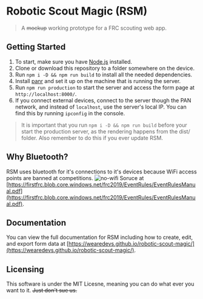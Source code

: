 # Robotic Scout Magic (RSM)
> A ~~mockup~~ working prototype for a FRC scouting web app.

## Getting Started
1. To start, make sure you have [Node.js](https://nodejs.org/en/) installed.
2. Clone or download this repository to a folder somewhere on the device.
3. Run `npm i -D && npm run build` to install all the needed dependencies.
3. Install [panr](https://github.com/emmercm/panr) and set it up on the machine that is running the server.
4. Run `npm run production` to start the server and access the form page at `http://localhost:8000/`.
5. If you connect external devices, connect to the server though the PAN network, and instead of `localhost`, use the server's local IP. You can find this
by running `ipconfig` in the console.

> It is important that you run `npm i -D && npm run build` before your start the production server, as the rendering happens from the dist/ folder. Also remember to do this if you ever update RSM.

## Why Bluetooth?
RSM uses bluetooth for it's connections to it's devices because WiFi access points are banned at competitions.
![no-wifi](https://i.imgur.com/fN10Xx1.png)
Soruce at [https://firstfrc.blob.core.windows.net/frc2019/EventRules/EventRulesManual.pdf](https://firstfrc.blob.core.windows.net/frc2019/EventRules/EventRulesManual.pdf).

## Documentation
You can view the full documentation for RSM including how to create, edit, and export form data at [https://wearedevs.github.io/robotic-scout-magic/](https://wearedevs.github.io/robotic-scout-magic/).

## Licensing
This software is under the MIT Licesne, meaning you can do what ever you want to it. ~~Just don't sue us.~~

